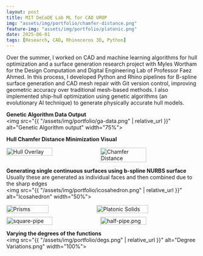 ```yaml
---
layout: post
title: MIT DeCoDE Lab ML for CAD UROP
img: "assets/img/portfolio/chamfer-distance.png"
feature-img: "assets/img/portfolio/platonic.png" 
date: 2025-06-01
tags: [Research, CAD, Rhinoceros 3D, Python]
---
```

Over the summer, I worked on CAD and machine learning algorithms for hull optimization and a surface generation research project with Myles Wortham for the Design Computation and Digital Engineering Lab of Professor Faez Ahmed. In this process, I developed Python and Rhino pipelines for B-spline surface generation and CAD mesh repair with Git version control, improving geometric accuracy over traditional mesh-based methods. I also implemented ship-hull optimization using genetic algorithms (an evolutionary AI technique) to generate physically accurate hull models.

**Genetic Algorithm Data Output**  
<img src="{{ "/assets/img/portfolio/ga-data.png" | relative_url }}" alt="Genetic Algorithm output" width="75%">

**Hull Chamfer Distance Minimization Visual**  
<div style="display: flex; margin-bottom: 10px;">
    <img src="{{ "/assets/img/portfolio/hull-overlay.png" | relative_url }}" alt="Hull Overlay" style="width: 49%;">
    <img src="{{ "/assets/img/portfolio/chamfer-distance.png" | relative_url }}" alt="Chamfer Distance" style="width: 49%;">
</div>

**Generating single continuous surfaces using b-spline NURBS surface**
Usually these are generated as individual faces and then combined due to the sharp edges  
<img src="{{ "/assets/img/portfolio/icosahedron.png" | relative_url }}" alt="Icosahedron" width="50%">
<div style="display: flex; margin-bottom: 10px;">
    <img src="{{ "/assets/img/portfolio/prisms.png" | relative_url }}" alt="Prisms" style="width: 47%;">
    <img src="{{ "/assets/img/portfolio/platonic.png" | relative_url }}" alt="Platonic Solids" style="width: 52%;">
</div>

<div style="display: flex; margin-bottom: 10px;">
    <img src="{{ "/assets/img/portfolio/square-pipe.png" | relative_url }}" alt="square-pipe" style="width: 49%;">
    <img src="{{ "/assets/img/portfolio/half-pipe.png" | relative_url }}" alt="half-pipe.png" style="width: 49%;">
</div>

**Varying the degrees of the functions**  
<img src="{{ "/assets/img/portfolio/degs.png" | relative_url }}" alt="Degree Variations.png" width="100%">

